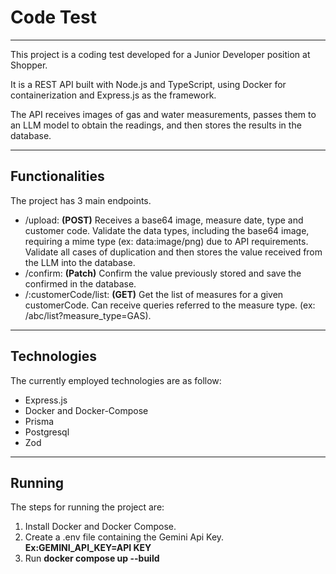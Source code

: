 # Code Test

---

This project is a coding test developed for a Junior Developer position at Shopper.

It is a REST API built with Node.js and TypeScript, using Docker for containerization and Express.js as the framework.

The API receives images of gas and water measurements, passes them to an LLM model to obtain the readings, and then stores the results in the database.

---

## Functionalities

The project has 3 main endpoints.

- /upload: **(POST)** Receives a base64 image, measure date, type and customer code. Validate the data types, including the base64 image, requiring a mime type (ex: data:image/png) due to API requirements. Validate all cases of duplication and then stores the value received from the LLM into the database.
- /confirm: **(Patch)** Confirm the value previously stored and save the confirmed in the database.
- /:customerCode/list: **(GET)** Get the list of measures for a given customerCode. Can receive queries referred to the measure type. (ex: /abc/list?measure_type=GAS).
  
---

## Technologies

The currently employed technologies are as follow:
- Express.js
- Docker and Docker-Compose
- Prisma
- Postgresql
- Zod
  
---

## Running

The steps for running the project are:

1. Install Docker and Docker Compose.
2. Create a .env file containing the Gemini Api Key. **Ex:GEMINI_API_KEY=API KEY**
3. Run **docker compose up --build**
